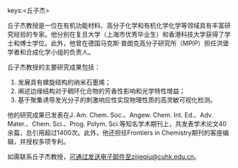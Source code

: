 keys:<丘子杰>


丘子杰教授是一位在有机功能材料、高分子化学和有机化学化学等领域具有丰富研究经验的专家。他分别在复旦大学（上海市优秀毕业生）和香港科技大学获得了学士和博士学位。此外，他曾在德国马克斯·普朗克高分子研究所（MPIP）担任洪堡学者和合成化学小组的负责人。

丘子杰教授的主要研究成果包括：

1. 发展具有螺旋结构的纳米石墨烯；
2. 阐述边缘结构对于稠环化合物的芳香性影响和光学特性增益；
3. 基于聚集诱导发光分子的刺激响应性实现物理性质的高灵敏可视化检测。

他的研究成果已发表在J. Am. Chem. Soc.、Angew. Chem. Int. Ed.、Adv. Mater.、Chem. Sci.、Prog. Polym. Sci.等知名学术期刊上，共发表学术论文40余篇，总引用超过1400次。此外，他还担任Frontiers in Chemistry期刊的客座编辑，并授权多项专利。

如需联系丘子杰教授，可通过发送电子邮件至zijieqiu@cuhk.edu.cn。